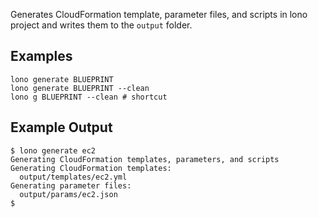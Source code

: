 Generates CloudFormation template, parameter files, and scripts in lono project and writes them to the `output` folder.

## Examples

    lono generate BLUEPRINT
    lono generate BLUEPRINT --clean
    lono g BLUEPRINT --clean # shortcut

## Example Output

    $ lono generate ec2
    Generating CloudFormation templates, parameters, and scripts
    Generating CloudFormation templates:
      output/templates/ec2.yml
    Generating parameter files:
      output/params/ec2.json
    $
